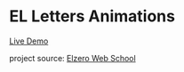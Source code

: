 # EL Letters Animations

[Live Demo](https://hassanelnaggar99.github.io/EL-Letters-Animations)

project source:
  [Elzero Web School](https://elzero.org/frontend-el-letters-animations/)
